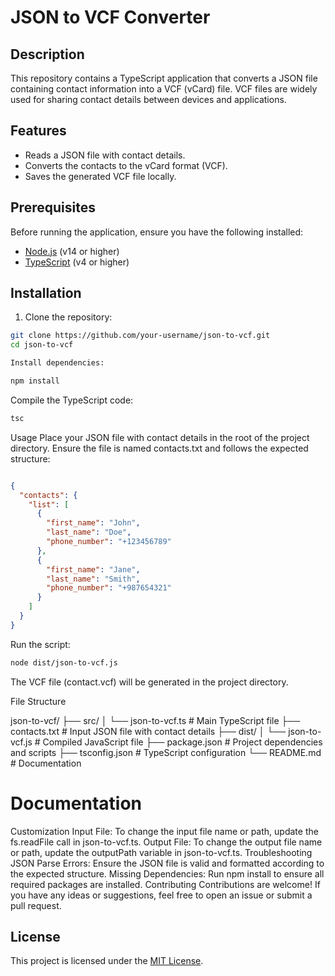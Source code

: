 # JSON to VCF Converter

## Description
This repository contains a TypeScript application that converts a JSON file containing contact information into a VCF (vCard) file. VCF files are widely used for sharing contact details between devices and applications.

## Features
- Reads a JSON file with contact details.
- Converts the contacts to the vCard format (VCF).
- Saves the generated VCF file locally.

## Prerequisites
Before running the application, ensure you have the following installed:
- [Node.js](https://nodejs.org/) (v14 or higher)
- [TypeScript](https://www.typescriptlang.org/) (v4 or higher)

## Installation

1. Clone the repository:
```bash
git clone https://github.com/your-username/json-to-vcf.git
cd json-to-vcf

Install dependencies:
```
```bash
npm install
```
Compile the TypeScript code:
```bash
tsc
```
Usage
Place your JSON file with contact details in the root of the project directory. Ensure the file is named contacts.txt and follows the expected structure:

```json

{
  "contacts": {
    "list": [
      {
        "first_name": "John",
        "last_name": "Doe",
        "phone_number": "+123456789"
      },
      {
        "first_name": "Jane",
        "last_name": "Smith",
        "phone_number": "+987654321"
      }
    ]
  }
}
```
Run the script:

```bash
node dist/json-to-vcf.js
```
The VCF file (contact.vcf) will be generated in the project directory.

File Structure

json-to-vcf/
        ├── src/
        │   └── json-to-vcf.ts  # Main TypeScript file
        ├── contacts.txt         # Input JSON file with contact details
        ├── dist/
        │   └── json-to-vcf.js   # Compiled JavaScript file
        ├── package.json         # Project dependencies and scripts
        ├── tsconfig.json        # TypeScript configuration
        └── README.md            # Documentation


# Documentation
Customization
Input File: To change the input file name or path, update the fs.readFile call in json-to-vcf.ts.
Output File: To change the output file name or path, update the outputPath variable in json-to-vcf.ts.
Troubleshooting
JSON Parse Errors: Ensure the JSON file is valid and formatted according to the expected structure.
Missing Dependencies: Run npm install to ensure all required packages are installed.
Contributing
Contributions are welcome! If you have any ideas or suggestions, feel free to open an issue or submit a pull request.

## License
This project is licensed under the [MIT License](LICENSE).
